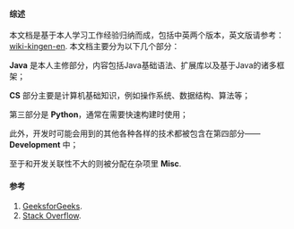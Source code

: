 #### 综述

本文档是基于本人学习工作经验归纳而成，包括中英两个版本，英文版请参考：[wiki-kingen-en](https://github.com/eastsunrise/wiki-kingen-en). 本文档主要分为以下几个部分：

**Java** 是本人主修部分，内容包括Java基础语法、扩展库以及基于Java的诸多框架；

**CS** 部分主要是计算机基础知识，例如操作系统、数据结构、算法等；

第三部分是 **Python**，通常在需要快速构建时使用；

此外，开发时可能会用到的其他各种各样的技术都被包含在第四部分—— **Development** 中；

至于和开发关联性不大的则被分配在杂项里 **Misc**.

#### 参考

1. [GeeksforGeeks](https://www.geeksforgeeks.org/).
2. [Stack Overflow](https://stackoverflow.com/questions).